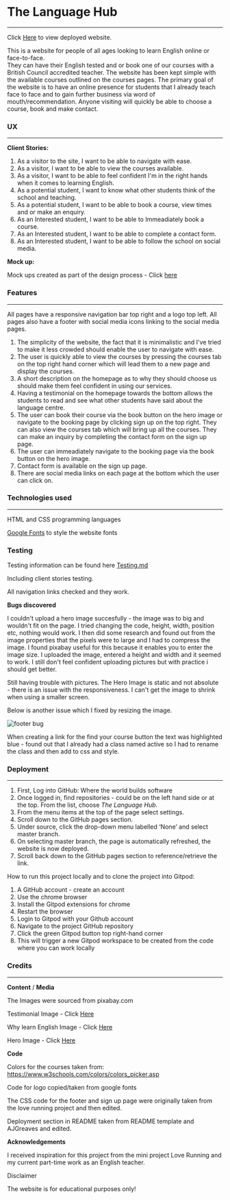 # The Language Hub 
--------------------------

Click [Here]( https://sirajrafique.github.io/The-Language-Hub/) to view deployed website. 

This is a website for people of all ages looking to learn English online or face-to-face.  
They can have their English tested and or book one of our courses with a British Council accredited teacher. 
The website has been kept simple with the available courses outlined on the courses pages. 
The primary goal of the website is to have an online presence for students that I already teach face to face and to gain further business via word of mouth/recommendation. Anyone visiting will quickly be able to choose a course, book and make contact.  


### UX
------

**Client Stories:**

1. As a visitor to the site, I want to be able to navigate with ease.
2. As a visitor, I want to be able to view the courses available. 
3. As a visitor, I want to be able to feel confident I'm in the right hands when it comes to learning English.
4. As a potential student, I want to know what other students think of the school and teaching. 
5. As a potential student, I want to be able to book a course, view times and or make an enquiry. 
6. As an Interested student, I want to be able to Immeadiately book a course. 
7. As an Interested student, I want to be able to complete a contact form. 
8. As an Interested student, I want to be able to follow the school on social media. 

**Mock up:**

Mock ups created as part of the design process - Click [here](https://github.com/SirajRafique/The-Language-Hub/blob/9449484987aeda6649d5cb29102aebc8848ad003/Wireframes.md)


### Features
------------

All pages have a responsive navigation bar top right and a logo top left. All pages also have a footer with social media icons linking to the social media pages. 



1. The simplicity of the website, the fact that it is minimalistic and I've tried to make it less crowded should enable the user to navigate with ease. 
2. The user is quickly able to view the courses by pressing the courses tab on the top right hand corner which will lead them to a new page and display the courses.
3. A short description on the homepage as to why they should choose us should make them feel confident in using our services. 
4. Having a testimonial on the homepage towards the bottom allows the students to read and see what other students have said about the language centre. 
5. The user can book their course via the book button on the hero image or navigate to the booking page by clicking sign up on the top right. They can also view the courses tab which will bring up all the courses. They can make an inquiry by completing the contact form on the sign up page.
6. The user can immeadiately navigate to the booking page via the book button on the hero image.  
7. Contact form is available on the sign up page.
8. There are social media links on each page at the bottom which the user can click on.  


### Technologies used
---------------------

HTML and CSS programming languages 

[Google Fonts](https://fonts.google.com/) to style the website fonts


### Testing 

Testing information can be found here [Testing.md](https://github.com/SirajRafique/The-Language-Hub/blob/2ec2066115b5f0714ee6373d4d10b968a0cc2c1a/Testing.md)

Including client stories testing. 

All navigation links checked and they work.  


**Bugs discovered**

I couldn't upload a hero image succesfully - the image was to big and wouldn't fit on the page. I tried changing the code, height, width, position etc, nothing would work. I then did some research and found out from the image properties that the pixels were to large and I had to compress the image. I found pixabay useful for this because it enables you to enter the image size. I uploaded the image, entered a height and width and it seemed to work. I still don't feel confident uploading pictures but with practice i should get better.  

Still having trouble with pictures. The Hero Image is static and not absolute - there is an issue with the responsiveness. I can't get the image to shrink when using a smaller screen. 

Below is another issue which I fixed by resizing the image. 

![footer bug](https://user-images.githubusercontent.com/80712910/119226967-a277fa80-bb03-11eb-82e1-cbcfc56b374a.PNG)

When creating a link for the find your course button the text was highlighted blue - found out that I already had a class named active so I had to rename the class and then add to css and style. 

### Deployment 
--------------

1.	First, Log into GitHub: Where the world builds software
2.	Once logged in, find repositories - could be on the left hand side or at the top. From the list, choose _The Language Hub_.
3.	From the menu items at the top of the page select settings.
4.	Scroll down to the GitHub pages section.
5.	Under source, click the drop-down menu labelled ‘None’ and select master branch. 
6.	On selecting master branch, the page is automatically refreshed, the website is now deployed.
7.	Scroll back down to the GitHub pages section to reference/retrieve the link. 

How to run this project locally and to clone the project into Gitpod:

1.	A GitHub account - create an account
2.	Use the chrome browser
3.	Install the Gitpod extensions for chrome
4.	Restart the browser
5.	Login to Gitpod with your Github account
6.	Navigate to the project GitHub repository
7.	Click the green Gitpod button top right-hand corner
8.	This will trigger a new Gitpod workspace to be created from the code where you can work locally


### Credits
-----------

**Content** / **Media**

The Images were sourced from pixabay.com

Testimonial Image - Click [Here](https://pixabay.com/photos/concentration-curiosity-curious-16032/) 

Why learn English Image - Click [Here](https://pixabay.com/photos/students-computers-laptops-smiling-1807505/)

Hero Image - Click [Here](https://pixabay.com/photos/teacher-property-plant-and-teaching-3765909/)

**Code**

Colors for the courses taken from: https://www.w3schools.com/colors/colors_picker.asp

Code for logo copied/taken from google fonts

The CSS code for the footer and sign up page were originally taken from the love running project and then edited. 

Deployment section in README taken from README template and AJGreaves and edited. 

**Acknowledgements**

I received inspiration for this project from the mini project Love Running and my current part-time work as an English teacher. 

Disclaimer

The website is for educational purposes only! 